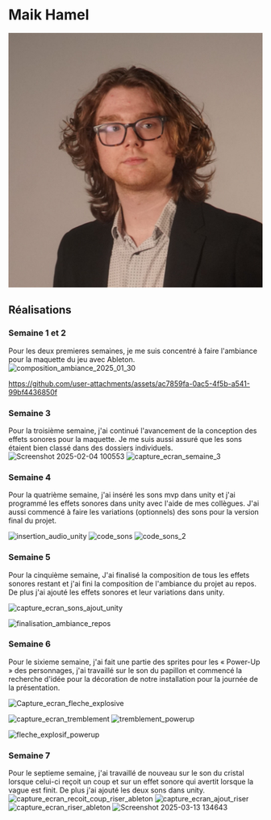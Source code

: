 # Maik Hamel

<!--<img src="maik_00000.jpg" alt="maik" width="720"/>-->
![Maïk](maik_00000.jpg)

 ## Réalisations

 ### Semaine 1 et 2 
  Pour les deux premieres semaines, je me suis concentré à faire l'ambiance pour la maquette du jeu avec Ableton.
![composition_ambiance_2025_01_30](https://github.com/user-attachments/assets/85493059-600f-4da6-bf93-279a6bc95848)




https://github.com/user-attachments/assets/ac7859fa-0ac5-4f5b-a541-99bf4436850f




  

### Semaine 3
Pour la troisième semaine, j'ai continué l'avancement de la conception des effets sonores pour la maquette. Je me suis aussi assuré que les sons étaient bien classé dans des dossiers individuels. 
![Screenshot 2025-02-04 100553](https://github.com/user-attachments/assets/3eb858dc-c4e6-4ee6-9685-da3180e82572)
![capture_ecran_semaine_3](https://github.com/user-attachments/assets/f6f28acc-9d55-4bf3-9a2a-ff9e1413eaea)


### Semaine 4
Pour la quatrième semaine, j'ai inséré les sons mvp dans unity et j'ai programmé les effets sonores dans unity avec l'aide de mes collègues. J'ai aussi commencé à faire les variations (optionnels) des sons pour la version final du projet.

![insertion_audio_unity](https://github.com/user-attachments/assets/a2f7b39a-ef1c-42a1-bf49-581668f90080)
![code_sons](https://github.com/user-attachments/assets/fd05fd3a-c556-4032-aafa-29e3f11eee49)
![code_sons_2](https://github.com/user-attachments/assets/7e52f392-0219-46cd-b7db-caa3c39a6ceb)

### Semaine 5
Pour la cinquième semaine, J'ai finalisé la composition de tous les effets sonores restant et j'ai fini la composition de l'ambiance du projet au repos. De plus j'ai ajouté les effets sonores et leur variations dans unity.

![capture_ecran_sons_ajout_unity](https://github.com/user-attachments/assets/46ddeebf-51b9-4821-a58a-7a8e5a254eed)

![finalisation_ambiance_repos](https://github.com/user-attachments/assets/dcde4988-a4bd-4190-8b6d-28a1808f15c1)

### Semaine 6
Pour le sixieme semaine, j'ai fait une partie des sprites pour les « Power-Up » des personnages, j'ai travaillé sur le son du papillon et commencé la recherche d'idée pour la décoration de notre installation pour la journée de la présentation.

![Capture_ecran_fleche_explosive](https://github.com/user-attachments/assets/9d38e9ff-a182-45c1-920e-4d2a41d6dec1)

![capture_ecran_tremblement](https://github.com/user-attachments/assets/d5f0ee16-66f6-435e-82e6-5b0f8aeba88d)
![tremblement_powerup](https://github.com/user-attachments/assets/361baa21-4b67-4103-bead-e90f20c58393)

![fleche_explosif_powerup](https://github.com/user-attachments/assets/d5ae502d-ce8c-4c0c-ab16-c4de3e981b70)


### Semaine 7
Pour le septieme semaine, j'ai travaillé de nouveau sur le son du cristal lorsque celui-ci reçoit un coup et sur un effet sonore qui avertit lorsque la vague est finit. De plus j'ai ajouté les deux sons dans unity.
![capture_ecran_recoit_coup_riser_ableton](https://github.com/user-attachments/assets/377cebd3-08a1-49e9-882a-3df6d33191dc)
![capture_ecran_ajout_riser](https://github.com/user-attachments/assets/7f2af831-9f30-4fa3-8534-a4956687245f)
![capture_ecran_riser_ableton](https://github.com/user-attachments/assets/1049a691-2914-449b-93c4-302165a0bbf0)
![Screenshot 2025-03-13 134643](https://github.com/user-attachments/assets/0e965c1e-de07-4e89-b777-e38c04f722d0)
